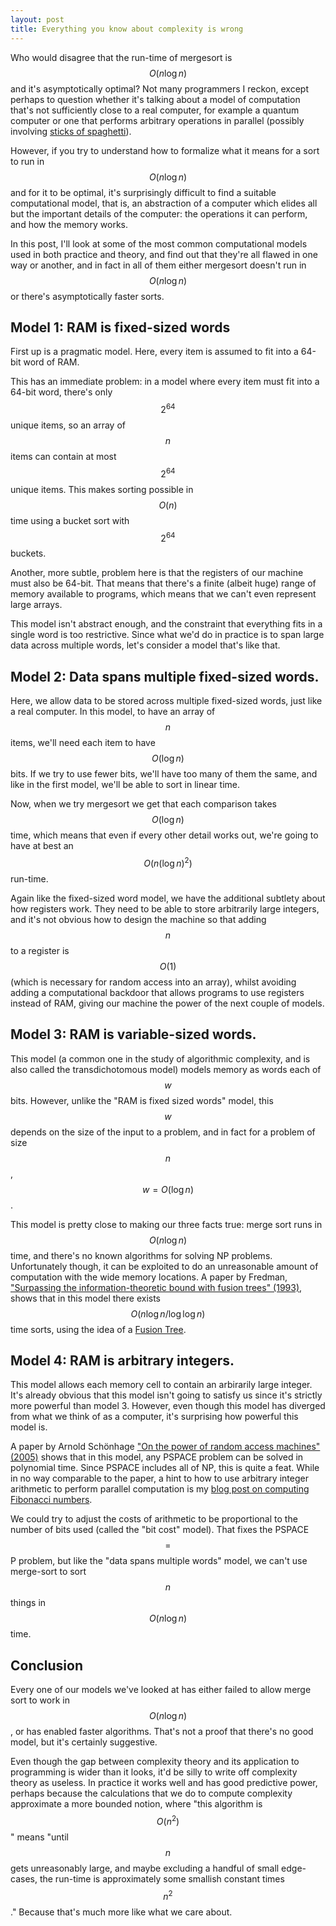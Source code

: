 ```yaml
---
layout: post
title: Everything you know about complexity is wrong
---
```


Who would disagree that the run-time of mergesort is $$O(n\mathrm{log}\,n)$$ and it's asymptotically optimal?
Not many programmers I reckon, except perhaps to question whether it's talking about
a model of computation that's not sufficiently close to a real computer, for example a quantum
computer or one that performs arbitrary operations in parallel (possibly
involving [sticks of spaghetti][ref-spaghetti-sort]).

[ref-spaghetti-sort]: http://en.wikipedia.org/wiki/Spaghetti_sort

However, if you try to understand how to formalize what it means for a sort
to run in $$O(n\mathrm{log}\,n)$$ and for it to be optimal,
it's surprisingly difficult to find a suitable computational model, that is,
an abstraction of a computer which elides all but the important
details of the computer: the operations it can perform, and how the memory
works.

In this post, I'll look at some of
the most common computational models used in both practice and theory, and
find out that they're all flawed in one way or another, and in fact in all
of them either mergesort doesn't run in $$O(n\mathrm{log}\,n)$$ or there's
asymptotically faster sorts.

<!--more-->

Model 1: RAM is fixed-sized words
--------------

First up is a pragmatic model. Here, every item is assumed to fit into a 64-bit
word of RAM.

This has an immediate problem: in a model where every item must fit into a 64-bit
word, there's only $$2^{64}$$ unique items, so
an array of $$n$$ items can contain at most $$2^{64}$$ unique items.
This makes sorting possible in $$O(n)$$ time using a bucket sort with $$2^{64}$$ buckets.

Another, more subtle, problem here is that the registers of our machine must also be 64-bit. That means
that there's a finite (albeit huge) range of memory available to programs, which means that
we can't even represent large arrays.

This model isn't abstract enough, and the constraint that everything fits in a single word
is too restrictive. Since what we'd do in practice is to span large data across multiple
words, let's consider a model that's like that.

Model 2: Data spans multiple fixed-sized words.
--------------

Here, we allow data to be stored across multiple fixed-sized words, just like a real computer. In this model,
to have an array of $$n$$ items, we'll need each item to have $$O(\mathrm{log}\, n)$$ bits. If we try
to use fewer bits, we'll have too many of them the same, and like in the first model, we'll be able to
sort in linear time.

Now, when we try mergesort we get that each comparison takes $$O(\mathrm{log}\,n)$$ time,
which means that even if every other detail works out, we're going to have at best
an $$O(n(\mathrm{log}\,n)^2)$$ run-time.

Again like the fixed-sized word model, we have the additional subtlety about how registers work.
They need to be able to store arbitrarily large integers, and it's not obvious how to design the machine
so that adding $$n$$ to a register is $$O(1)$$ (which is necessary for random access into an array), whilst
avoiding adding a computational backdoor that allows programs to use registers instead of RAM, giving our
machine the power of the next couple of models.

Model 3: RAM is variable-sized words.
-------

This model (a common one in the study of algorithmic complexity, and is also called the transdichotomous
model) models memory as words each of
$$w$$ bits. However, unlike the "RAM is fixed sized words" model, this $$w$$ depends on the
size of the input to a problem, and
in fact for a problem of size $$n$$, $$w = O(\mathrm{log}\, n)$$.

This model is pretty close to making our three facts true: merge sort runs in $$O(n\mathrm{log}\,n)$$ time,
and there's no known algorithms for solving NP problems. Unfortunately though,
it can be exploited to do an unreasonable amount of computation with the
wide memory locations. A paper by Fredman,
["Surpassing the information-theoretic bound with fusion trees" (1993)][ref-fredman93],
shows that in this model there exists $$O(n\mathrm{log}\,n/\mathrm{log\,log}\,n)$$ time sorts,
using the idea of a [Fusion Tree][ref-fusion].

[ref-fredman93]: http://www.sciencedirect.com/science/article/pii/0022000093900404
[ref-fusion]: http://en.wikipedia.org/wiki/Fusion_tree


Model 4: RAM is arbitrary integers.
---------------

This model allows each memory cell to contain an arbirarily large integer.
It's already obvious that this model isn't going to satisfy us since it's strictly
more powerful than model 3. However, even though this model has diverged
from what we think of as a computer, it's surprising how powerful this model
is.

A paper by Arnold Schönhage ["On the power of random access machines" (2005)][ref-schoenhage2005]
shows that in this model, any PSPACE problem can be solved in polynomial time.
Since PSPACE includes all of NP, this is quite a feat. While in no way
comparable to the paper, a hint to how to use arbitrary integer arithmetic
to perform parallel computation is my
[blog post on computing Fibonacci numbers][ref-hankin2015].

[ref-hankin2015]: http://paulhankin.github.io/Fibonacci/
[ref-schoenhage2005]: http://link.springer.com/chapter/10.1007%2F3-540-09510-1_42

We could try to adjust the costs of arithmetic to be proportional to the number of bits used (called
the "bit cost" model). That fixes the PSPACE $$=$$ P problem, but like the
"data spans multiple words" model, we can't use merge-sort to sort $$n$$ things in $$O(n\mathrm{log}\,n)$$ time.

Conclusion
--------

Every one of our models we've looked at has either failed to allow merge sort
to work in $$O(n\mathrm{log}\,n)$$, or has enabled faster algorithms.
That's not a proof that there's no good model, but it's
certainly suggestive.

Even though the gap between complexity theory and its application to programming is
wider than it looks, it'd be silly to write off complexity theory as useless.
In practice it works well and has good predictive
power, perhaps because the calculations that
we do to compute complexity approximate a more bounded notion, where "this algorithm is
$$O(n^2)$$" means "until $$n$$ gets unreasonably large, and maybe excluding a handful of
small edge-cases, the run-time is approximately some smallish
constant times $$n^2$$." Because that's much more like what we care about.
